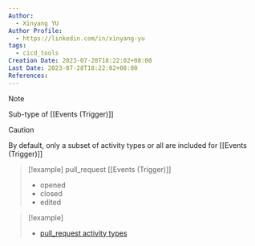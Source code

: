 ```yaml
---
Author:
  - Xinyang YU
Author Profile:
  - https://linkedin.com/in/xinyang-yu
tags:
  - cicd_tools
Creation Date: 2023-07-28T18:22:02+08:00
Last Date: 2023-07-28T18:22:02+08:00
References:
---
```

>[!note]
>Sub-type of [[Events (Trigger)]]

>[!caution]
>By default, only a subset of activity types or all are included for [[Events (Trigger)]]


>[!example] pull_request [[Events (Trigger)]]
>- opened
>- closed
>- edited

>[!example]
>- [pull_request activity types](https://docs.github.com/en/actions/using-workflows/events-that-trigger-workflows#pull_request)